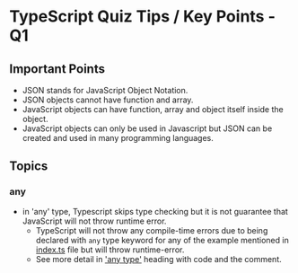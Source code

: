 # TypeScript Quiz Tips / Key Points - Q1

## Important Points

- JSON stands for JavaScript Object Notation.
- JSON objects cannot have function and array.
- JavaScript objects can have function, array and object itself inside the object.
- JavaScript objects can only be used in Javascript but JSON can be created and used in many programming languages.

## Topics

### any

- in 'any' type, Typescript skips type checking but it is not guarantee that JavaScript will not throw runtime error.
  - TypeScript will not throw any compile-time errors due to being declared with `any` type keyword for any of the example mentioned in [index.ts](index.ts) file but will throw runtime-error.
  - See more detail in ['any type'](./index.ts) heading with code and the comment.